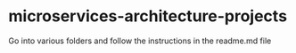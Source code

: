 # microservices-architecture-projects

Go into various folders and follow the instructions in the readme.md file